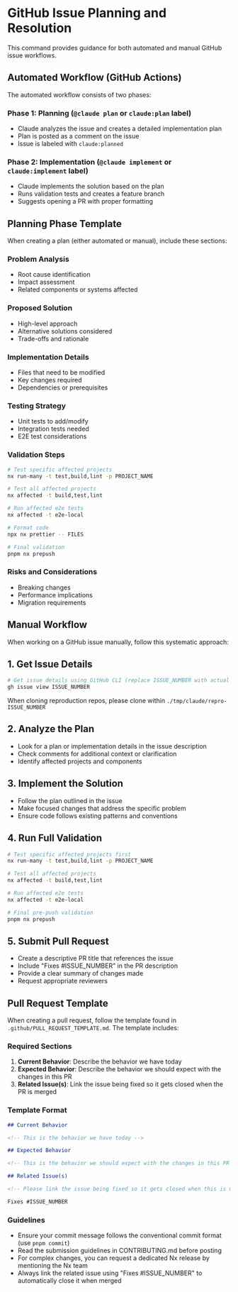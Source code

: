 # GitHub Issue Planning and Resolution

This command provides guidance for both automated and manual GitHub issue workflows.

## Automated Workflow (GitHub Actions)

The automated workflow consists of two phases:

### Phase 1: Planning (`@claude plan` or `claude:plan` label)
- Claude analyzes the issue and creates a detailed implementation plan
- Plan is posted as a comment on the issue
- Issue is labeled with `claude:planned`

### Phase 2: Implementation (`@claude implement` or `claude:implement` label)
- Claude implements the solution based on the plan
- Runs validation tests and creates a feature branch
- Suggests opening a PR with proper formatting

## Planning Phase Template

When creating a plan (either automated or manual), include these sections:

### Problem Analysis
- Root cause identification
- Impact assessment
- Related components or systems affected

### Proposed Solution
- High-level approach
- Alternative solutions considered
- Trade-offs and rationale

### Implementation Details
- Files that need to be modified
- Key changes required
- Dependencies or prerequisites

### Testing Strategy
- Unit tests to add/modify
- Integration tests needed
- E2E test considerations

### Validation Steps
```bash
# Test specific affected projects
nx run-many -t test,build,lint -p PROJECT_NAME

# Test all affected projects  
nx affected -t build,test,lint

# Run affected e2e tests
nx affected -t e2e-local

# Format code
npx nx prettier -- FILES

# Final validation
pnpm nx prepush
```

### Risks and Considerations
- Breaking changes
- Performance implications
- Migration requirements

## Manual Workflow

When working on a GitHub issue manually, follow this systematic approach:

## 1. Get Issue Details

```bash
# Get issue details using GitHub CLI (replace ISSUE_NUMBER with actual number)
gh issue view ISSUE_NUMBER
```

When cloning reproduction repos, please clone within `./tmp/claude/repro-ISSUE_NUMBER`

## 2. Analyze the Plan

- Look for a plan or implementation details in the issue description
- Check comments for additional context or clarification
- Identify affected projects and components

## 3. Implement the Solution

- Follow the plan outlined in the issue
- Make focused changes that address the specific problem
- Ensure code follows existing patterns and conventions

## 4. Run Full Validation

```bash
# Test specific affected projects first
nx run-many -t test,build,lint -p PROJECT_NAME

# Test all affected projects
nx affected -t build,test,lint

# Run affected e2e tests
nx affected -t e2e-local

# Final pre-push validation
pnpm nx prepush
```

## 5. Submit Pull Request

- Create a descriptive PR title that references the issue
- Include "Fixes #ISSUE_NUMBER" in the PR description
- Provide a clear summary of changes made
- Request appropriate reviewers

## Pull Request Template

When creating a pull request, follow the template found in `.github/PULL_REQUEST_TEMPLATE.md`. The template includes:

### Required Sections

1. **Current Behavior**: Describe the behavior we have today
2. **Expected Behavior**: Describe the behavior we should expect with the changes in this PR
3. **Related Issue(s)**: Link the issue being fixed so it gets closed when the PR is merged

### Template Format

```markdown
## Current Behavior

<!-- This is the behavior we have today -->

## Expected Behavior

<!-- This is the behavior we should expect with the changes in this PR -->

## Related Issue(s)

<!-- Please link the issue being fixed so it gets closed when this is merged. -->

Fixes #ISSUE_NUMBER
```

### Guidelines

- Ensure your commit message follows the conventional commit format (use `pnpm commit`)
- Read the submission guidelines in CONTRIBUTING.md before posting
- For complex changes, you can request a dedicated Nx release by mentioning the Nx team
- Always link the related issue using "Fixes #ISSUE_NUMBER" to automatically close it when merged